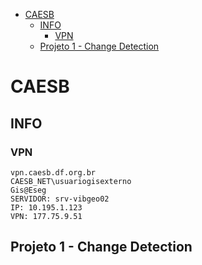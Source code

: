 - [CAESB](#caesb)
  - [INFO](#info)
    - [VPN](#vpn)
  - [Projeto 1 - Change Detection](#projeto-1---change-detection)

# CAESB

## INFO

### VPN

```
vpn.caesb.df.org.br
CAESB_NET\usuariogisexterno
Gis@Eseg
SERVIDOR: srv-vibgeo02
IP: 10.195.1.123
VPN: 177.75.9.51
```

## Projeto 1 - Change Detection